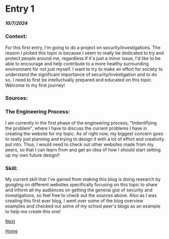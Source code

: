 # Entry 1
##### 10/7/2024
### __Context__:
For this first entry, I'm going to do a project on security/investigations. The reason I picked this topic is because I seem to really be dedicated to try and protect people around me, regardless if it's just a minor issue, I'd like to be able to encourage and help contribute to a more healthy surrounding environment for not just myself. I want to try to make an effort for society to understand the significant importance of security/investigation and to do so, I need to first be intelluctually prepared and educated on this topic. Welcome to my first journey!

### __Sources__:

### __The Engineering Process__:
I am currently in the first phase of the engineering process, "Indentifying the problem", where I have to discuss the current problems I have in creating the website for my topic. As of right now, my biggest concern goes to really just planning and trying to design it with a lot of effort and creativity put into. Thus, I would need to check out other websites made from my peers, so that I can learn from and get an idea of how I should start setting up my own future design!!

### __Skill__: 
My current skill that I've gained from making this blog is doing research by googling on different websites specifically focusing on this topic to share and inform all my audiences on getting the general gist of security and investigations, so feel free to check out the sources above. Also as I was creating this first ever blog, I went over some of the blog overview examples and checked out some of my school peer's blogs as an example to help me create this one!


[Next](entry02.md)

[Home](../README.md)
